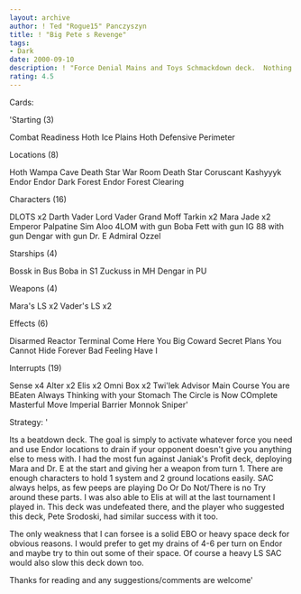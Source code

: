 ```yaml
---
layout: archive
author: ! Ted "Rogue15" Panczyszyn
title: ! "Big Pete s Revenge"
tags:
- Dark
date: 2000-09-10
description: ! "Force Denial Mains and Toys Schmackdown deck.  Nothing fancy, nothing tech, just let them bring it to you and get them where it hurts"
rating: 4.5
---
```

Cards: 

'Starting (3)

Combat Readiness
Hoth  Ice Plains
Hoth  Defensive Perimeter

Locations (8)

Hoth  Wampa Cave
Death Star  War Room
Death Star
Coruscant
Kashyyyk
Endor
Endor	Dark Forest
Endor	Forest Clearing

Characters (16)

DLOTS x2
Darth Vader
Lord Vader
Grand Moff Tarkin x2
Mara Jade x2
Emperor Palpatine
Sim Aloo
4LOM with gun
Boba Fett with gun
IG 88 with gun
Dengar with gun
Dr. E
Admiral Ozzel

Starships (4)

Bossk in Bus
Boba in S1
Zuckuss in MH
Dengar in PU

Weapons (4)

Mara's LS x2
Vader's LS x2

Effects (6)

Disarmed
Reactor Terminal
Come Here You Big Coward
Secret Plans
You Cannot Hide Forever
Bad Feeling Have I

Interrupts (19)

Sense x4
Alter x2
Elis x2
Omni Box x2
Twi'lek Advisor
Main Course
You are BEaten
Always Thinking with your Stomach
The Circle is Now COmplete
Masterful Move
Imperial Barrier
Monnok
Sniper'

Strategy: '

Its a beatdown deck.	The goal is simply to activate whatever force you need and use Endor locations to drain if your opponent doesn't give you anything else to mess with.	I had the most fun against Janiak's Profit deck, deploying Mara and Dr. E at the start and giving her a weapon from turn 1. There are enough characters to hold 1 system and 2 ground locations easily.  SAC always helps, as few peeps are playing Do Or Do Not/There is no Try around these parts.  I was also able to Elis at will at the last tournament I played in.  This deck was undefeated there, and the player who suggested this deck, Pete Srodoski, had similar success with it too.

The only weakness that I can forsee is a solid EBO or heavy space deck for obvious reasons.  I would prefer to get my drains of 4-6 per turn on Endor and maybe try to thin out some of their space.  Of course a heavy LS SAC would also slow this deck down too.

Thanks for reading and any suggestions/comments are welcome'